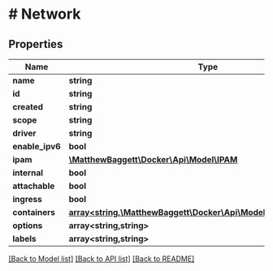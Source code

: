 # # Network

## Properties

Name | Type | Description | Notes
------------ | ------------- | ------------- | -------------
**name** | **string** |  | [optional]
**id** | **string** |  | [optional]
**created** | **string** |  | [optional]
**scope** | **string** |  | [optional]
**driver** | **string** |  | [optional]
**enable_ipv6** | **bool** |  | [optional]
**ipam** | [**\MatthewBaggett\Docker\Api\Model\IPAM**](IPAM.md) |  | [optional]
**internal** | **bool** |  | [optional]
**attachable** | **bool** |  | [optional]
**ingress** | **bool** |  | [optional]
**containers** | [**array<string,\MatthewBaggett\Docker\Api\Model\NetworkContainer>**](NetworkContainer.md) |  | [optional]
**options** | **array<string,string>** |  | [optional]
**labels** | **array<string,string>** |  | [optional]

[[Back to Model list]](../../README.md#models) [[Back to API list]](../../README.md#endpoints) [[Back to README]](../../README.md)
